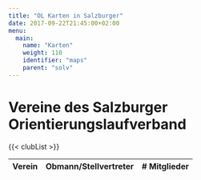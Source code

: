 ```yaml
---
title: "OL Karten in Salzburger"
date: 2017-09-22T21:45:00+02:00
menu:
  main:
    name: "Karten"
    weight: 110
    identifier: "maps"
    parent: "solv"
---
```


# Vereine des Salzburger Orientierungslaufverband
<table>
    <thead>
        <tr>
            <th>Verein</th>
            <th>Obmann/Stellvertreter</th>
            <th># Mitglieder</th>
        </tr>
    </thead>
    <tbody>
        {{< clubList >}}
    </tbody>
</table>